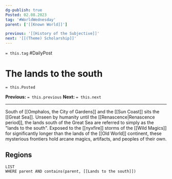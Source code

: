 ```yaml
---
dg-publish: true
Posted: 02.08.2023
tag: '#WorldWednesday'
parent: ['[[Known World]]']

previous: '[[History of the Subjective]]'
next: '[[(Theme) Scholarship]]'
---
```

`= this.tag` #DailyPost
# The lands to the south
`= this.Posted`

**Previous:** `= this.previous`
**Next:** `= this.next`

---

South of [[Omphalos, the City of Gardens]] and the [[Sun Coast]] sits the [[Great Sea]]. Unseen by humanity until the [[Renascence|Renascence period]], the lands south of the Great Sea are referred to simply as the "lands to the south". Exposed to the [[nyxfire]] storms of the [[Wild Magics]] for significantly longer than the lands of the [[Old World]] continent, these mysterious frontiers hold arcane magics, artifacts, and peoples of their own.

## Regions
```dataview
LIST
WHERE parent AND contains(parent, [[Lands to the south]])
```
